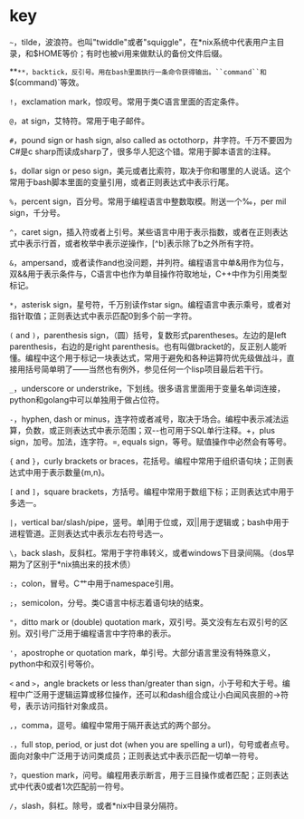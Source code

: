 # key



`~`，tilde，波浪符。也叫"twiddle"或者"squiggle"，在*nix系统中代表用户主目录，和$HOME等价；有时也被vi用来做默认的备份文件后缀。

**`**，backtick，反引号。用在bash里面执行一条命令获得输出。``command``和`$(command)`等效。

`!`，exclamation mark，惊叹号。常用于类C语言里面的否定条件。

`@`，at sign，艾特符。常用于电子邮件。

`#`，pound sign or hash sign, also called as octothorp，井字符。千万不要因为C#是c sharp而读成sharp了，很多华人犯这个错。常用于脚本语言的注释。

`$`，dollar sign or peso sign，美元或者比索符，取决于你和哪里的人说话。这个常用于bash脚本里面的变量引用，或者正则表达式中表示行尾。

`%`，percent sign，百分号。常用于编程语言中整数取模。附送一个‰，per mil sign，千分号。

`^`，caret sign，插入符或者上引号。某些语言中用于表示指数，或者在正则表达式中表示行首，或者枚举中表示逆操作，[^b]表示除了b之外所有字符。

`&`，ampersand，或者读作and也没问题，并列符。编程语言中单&用作为位与，双&&用于表示条件与，C语言中也作为单目操作符取地址，C++中作为引用类型标记。

`*`，asterisk sign，星号符，千万别读作star sign。编程语言中表示乘号，或者对指针取值；正则表达式中表示匹配0到多个前一字符。

`(` and `)`，parenthesis sign，（圆）括号，复数形式parentheses。左边的是left  parenthesis，右边的是right parenthesis。也有叫做bracket的，反正别人能听懂。编程中这个用于标记一块表达式，常用于避免和各种运算符优先级做战斗，直接用括号简单明了——当然也有例外，参见任何一个lisp项目最后若干行。

`_`，underscore or understrike，下划线。很多语言里面用于变量名单词连接，python和golang中可以单独用于做占位符。

`-`，hyphen, dash or minus，连字符或者减号，取决于场合。编程中表示减法运算，负数，或正则表达式中表示范围；双--也可用于SQL单行注释。+，plus sign，加号。加法，连字符。=, equals sign，等号。赋值操作中必然会有等号。

`{` and `}`，curly brackets or braces，花括号。编程中常用于组织语句块；正则表达式中用于表示数量{m,n}。

`[` and `]`，square brackets，方括号。编程中常用于数组下标；正则表达式中用于多选一。

`|`，vertical bar/slash/pipe，竖号。单|用于位或，双||用于逻辑或；bash中用于进程管道。正则表达式中表示左右符号选一。

`\`，back slash，反斜杠。常用于字符串转义，或者windows下目录间隔。（dos早期为了区别于*nix搞出来的技术债）

`:`，colon，冒号。C艹中用于namespace引用。

`;`，semicolon，分号。类C语言中标志着语句块的结束。

`"`，ditto mark or (double) quotation mark，双引号。英文没有左右双引号的区别。双引号广泛用于编程语言中字符串的表示。

`'`，apostrophe or quotation mark，单引号。大部分语言里没有特殊意义，python中和双引号等价。

`<` and `>`，angle brackets or less than/greater than sign，小于号和大于号。编程中广泛用于逻辑运算或移位操作，还可以和dash组合成让小白闻风丧胆的->符号，表示访问指针对象成员。

`,`，comma，逗号。编程中常用于隔开表达式的两个部分。

`.`，full stop, period, or just dot (when you are spelling a url)，句号或者点号。面向对象中广泛用于访问类成员；正则表达式中表示匹配一切单一符号。

`?`，question mark，问号。编程用表示断言，用于三目操作或者匹配；正则表达式中代表0或者1次匹配前一符号。

`/`，slash，斜杠。除号，或者*nix中目录分隔符。